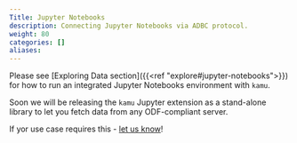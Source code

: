 ```yaml
---
Title: Jupyter Notebooks
description: Connecting Jupyter Notebooks via ADBC protocol.
weight: 80
categories: []
aliases:
---
```


Please see [Exploring Data section]({{<ref "explore#jupyter-notebooks">}}) for how to run an integrated Jupyter Notebooks environment with `kamu`.

Soon we will be releasing the `kamu` Jupyter extension as a stand-alone library to let you fetch data from any ODF-compliant server.

If yor use case requires this - [let us know](https://github.com/kamu-data/kamu-cli/issues)!
